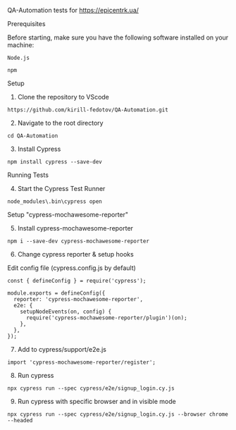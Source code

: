  QA-Automation tests for https://epicentrk.ua/

 Prerequisites

Before starting, make sure you have the following software installed on your machine:

    Node.js

    npm

Setup

   1. Clone the repository to VScode

    https://github.com/kirill-fedotov/QA-Automation.git

   2. Navigate to the root directory

    cd QA-Automation

   3. Install Cypress

    npm install cypress --save-dev

 Running Tests

   4. Start the Cypress Test Runner

    node_modules\.bin\cypress open

 Setup "cypress-mochawesome-reporter"

   5. Install cypress-mochawesome-reporter

    npm i --save-dev cypress-mochawesome-reporter

   6. Change cypress reporter & setup hooks

   Edit config file (cypress.config.js by default)

    const { defineConfig } = require('cypress');

    module.exports = defineConfig({
      reporter: 'cypress-mochawesome-reporter',
      e2e: {
        setupNodeEvents(on, config) {
          require('cypress-mochawesome-reporter/plugin')(on);
        },
      },
    });

   7. Add to cypress/support/e2e.js

    import 'cypress-mochawesome-reporter/register';

   8. Run cypress

    npx cypress run --spec cypress/e2e/signup_login.cy.js

   9. Run cypress with specific browser and in visible mode

    npx cypress run --spec cypress/e2e/signup_login.cy.js --browser chrome --headed
